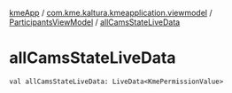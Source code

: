[kmeApp](../../index.md) / [com.kme.kaltura.kmeapplication.viewmodel](../index.md) / [ParticipantsViewModel](index.md) / [allCamsStateLiveData](./all-cams-state-live-data.md)

# allCamsStateLiveData

`val allCamsStateLiveData: LiveData<KmePermissionValue>`